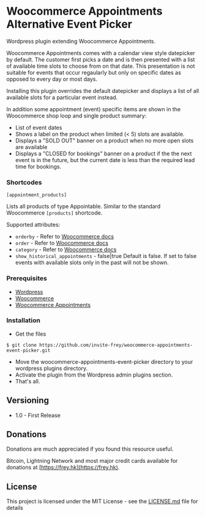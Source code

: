 # Woocommerce Appointments Alternative Event Picker

Wordpress plugin extending Woocommerce Appointments.

Woocommerce Appointments comes with a calendar view style datepicker by default. The customer first picks a date and is then presented with a list of available time slots to choose from on that date. This presentation is not suitable for events that occur regaularly but only on specific dates as opposed to every day or most days.

Installing this plugin overrides the default datepicker and displays a list of all available slots for a particular event instead.

In addition some appointment (event) specific items are shown in the Woocommerce shop loop and single product summary:

* List of event dates
* Shows a label on the product when limited (< 5) slots are available.
* Displays a "SOLD OUT" banner on a product when no more open slots are available
* Displays a "CLOSED for bookings" banner on a product if the the next event is in the future, but the current date is less than the required lead time for bookings.

### Shortcodes

`[appointment_products]`

Lists all products of type Appointable. Similar to the standard Woocommerce `[products]` shortcode.

Supported attributes:

* `orderby` - Refer to [Woocommerce docs](https://docs.woocommerce.com/document/woocommerce-shortcodes/)
* `order` - Refer to [Woocommerce docs](https://docs.woocommerce.com/document/woocommerce-shortcodes/)
* `category` - Refer to [Woocommerce docs](https://docs.woocommerce.com/document/woocommerce-shortcodes/)
* `show_historical_appointments` - false|true Default is false. If set to false events with available slots only in the past will not be shown.

### Prerequisites

* [Wordpress](https://wordpress.org/download/)
* [Woocommerce](https://woocommerce.com)
* [Woocommerce Appointments](https://bookingwp.com/plugins/woocommerce-appointments/)

### Installation

* Get the files 

```
$ git clone https://github.com/invite-frey/woocommerce-appointments-event-picker.git
```

* Move the woocommerce-appointments-event-picker directory to your wordpress plugins directory.
* Activate the plugin from the Wordpress admin plugins section.
* That's all.

## Versioning

* 1.0 - First Release

## Donations

Donations are much appreciated if you found this resource useful. 

Bitcoin, Lightning Network and most major credit cards available for donations at [https://frey.hk](https://frey.hk).

## License

This project is licensed under the MIT License - see the [LICENSE.md](LICENSE.md) file for details
